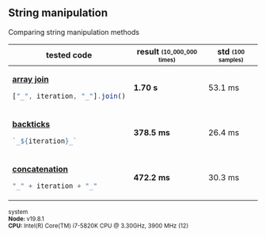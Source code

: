 ## String manipulation
Comparing string manipulation methods
<table><thead><tr><th>tested code</th><th>result <sub><sup>(10_000_000 times)</sup></sub></th><th>std <sub><sup>(100 samples)</sup></sub></th></tr></thead><tbody>
<tr></tr><tr><td>

[**array join**](/benchmarks/string-manipulation/array-join.js)

```javascript
["_", iteration, "_"].join()
```

</td><td><b>1.70 s</b></td><td>53.1 ms</td></tr>
<tr></tr><tr><td>

[**backticks**](/benchmarks/string-manipulation/backticks.js)

```javascript
`_${iteration}_`
```

</td><td><b>378.5 ms</b></td><td>26.4 ms</td></tr>
<tr></tr><tr><td>

[**concatenation**](/benchmarks/string-manipulation/concatenation.js)

```javascript
"_" + iteration + "_"
```

</td><td><b>472.2 ms</b></td><td>30.3 ms</td></tr>
</tbody></table>
<sub>system<br><b>Node: </b> v19.8.1 <br><b>CPU: </b>Intel(R) Core(TM) i7-5820K CPU @ 3.30GHz, 3900 MHz (12)</sub>
